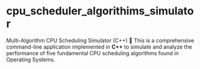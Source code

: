 # cpu_scheduler_algorithims_simulator
Multi-Algorithm CPU Scheduling Simulator (C++) 🚀  This is a comprehensive command-line application implemented in **C++** to simulate and analyze the performance of five fundamental CPU scheduling algorithms found in Operating Systems. 
